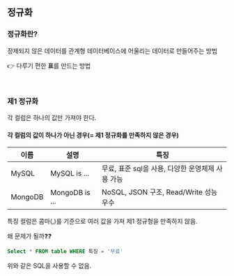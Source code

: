 ## 정규화

### 정규화란?

정제되지 않은 데이터를 관계형 데이터베이스에 어울리는 데이터로 만들어주는 방법

👉 다루기 편한 <strong>표</strong>를 만드는 방법

<br/>

### 제1 정규화

각 컬럼은 하나의 값만 가져야 한다.

#### 각 컬럼의 값이 하나가 아닌 경우(= 제1 정규화를 만족하지 않은 경우)

|이름|설명|특징|
|---|---|---|
|MySQL|MySQL is ...|무료, 표준 sql을 사용, 다양한 운영체제 사용 가능|
|MongoDB|MongoDB is ...|NoSQL, JSON 구조, Read/Write 성능 우수|

특징 컬럼은 콤마(,)를 기준으로 여러 값을 가져 제1 정규형을 만족하지 않음.

왜 문제가 될까❓❓

```sql
Select * FROM table WHERE 특징 = '무료'
```

위와 같은 SQL을 사용할 수 없음.

